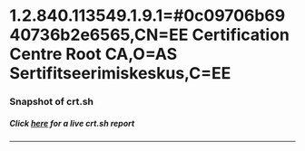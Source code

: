 # 1.2.840.113549.1.9.1=#0c09706b6940736b2e6565,CN=EE Certification Centre Root CA,O=AS Sertifitseerimiskeskus,C=EE
### Snapshot of crt.sh
##### Click [here](https://crt.sh/?q=Serial_24B883CE0A4BEE814D80937E8C88EDEF) for a live crt.sh report

---
